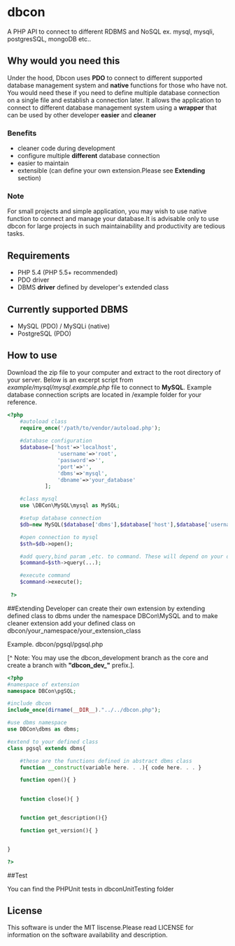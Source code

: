 # dbcon
A PHP API to connect to different RDBMS and NoSQL
ex. mysql, mysqli, postgresSQL, mongoDB etc..

## Why would you need this
Under the hood, Dbcon uses **PDO** to connect to different supported database management system and **native** functions for those who have not.
You would need these if you need to define multiple database connection on a single file and establish a connection later. It allows the application to connect to different database management system using a **wrapper** that can be used by other developer **easier** and **cleaner**

### Benefits
- cleaner code during development
- configure multiple **different** database connection
- easier to maintain
- extensible (can define your own extension.Please see **Extending** section)


### Note
For small projects and simple application, you may wish to use native function to connect and manage your database.It is advisable only to use dbcon for large projects in such maintainability and productivity are tedious tasks. 


## Requirements

* PHP 5.4 (PHP 5.5+ recommended)
* PDO driver
* DBMS **driver** defined by developer's extended class  <br/>


## Currently supported DBMS
* MySQL (PDO) / MySQLi (native)
* PostgreSQL (PDO) <br/>

## How to use
Download the zip file to your computer and  extract to the root directory of your server.
Below is an excerpt script from *example/mysql/mysql.example.php* file to connect to **MySQL**.
Example database connection scripts are located in /example folder for your reference.


```php
<?php 
	#autoload class
	require_once('/path/to/vendor/autoload.php');
	
	#database configuration
	$database=['host'=>'localhost',
				'username'=>'root',
				'password'=>'',
				'port'=>'',
				'dbms'=>'mysql',
				'dbname'=>'your_database'
			];

	#class mysql
	use \DBCon\MySQL\mysql as MySQL;

	#setup database connection
	$db=new MySQL($database['dbms'],$database['host'],$database['username'],$database['password'],$database['dbname']);

	#open connection to mysql
	$sth=$db->open();

	#add query,bind param ,etc. to command. These will depend on your dbms
	$command=$sth->query(...);

	#execute command
	$command->execute();
		
 ?>
```  

##Extending
Developer can create their own extension by extending defined class to dbms under the namespace DBCon\MySQL and to make cleaner extension
add your defined class on dbcon/your_namespace/your_extension_class

Example. dbcon/pgsql/pgsql.php

[^ Note: You may use the dbcon_development branch as the core and create a branch with **"dbcon_dev_"** prefix.].

```php
<?php 
#namespace of extension
namespace DBCon\pgSQL;

#include dbcon
include_once(dirname(__DIR__)."../../dbcon.php");

#use dbms namespace
use DBCon\dbms as dbms;

#extend to your defined class
class pgsql extends dbms{

	#these are the functions defined in abstract dbms class
	function __construct(variable here. . .){ code here. . . }

	function open(){ }

	
	function close(){ }


	function get_description(){}

	function get_version(){ }


}

?>

``` 



##Test

You can find the PHPUnit tests in dbconUnitTesting folder



## License

This software is under the MIT liscense.Please read LICENSE for information on the software availability and description.

